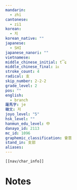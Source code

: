 ```yaml
---
mandarin:
  - zhī
cantonese:
  - zi1
korean:
  - 지
korean_native: ""
japanese:
  - SHI
japanese_nanori: ""
vietnamese:
middle_chinese_initial: t͡ɕ
middle_chinese_final: iᴇ
stroke_count: 4
radical: 支
skip_number: 2-2-2
grade_level: 2
pos: ""
english:
  - branch
羅馬字: je
韓文: 저
joyo_level: "5"
hsk_level: ""
hanmun_edu_level: 中
danayo_id: 2113
mc_id: 1096
graphemic_classification: 會意
stand_in: 支部
aliases:
---
```

```meta-bind-embed
[[nav/char_info]]
```

# Notes
